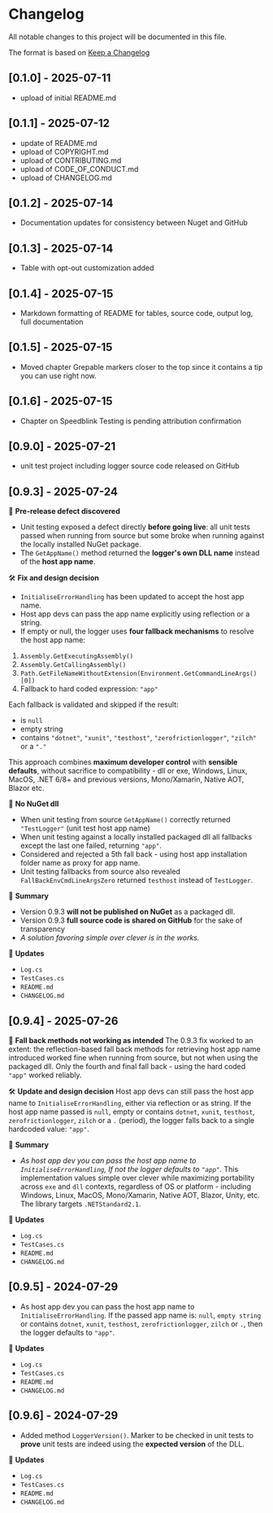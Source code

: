 # Changelog

All notable changes to this project will be documented in this file.

The format is based on [Keep a Changelog](https://keepachangelog.com/en/1.0.0/)

## [0.1.0] - 2025-07-11
- upload of initial README.md

## [0.1.1] - 2025-07-12
- update of README.md
- upload of COPYRIGHT.md
- upload of CONTRIBUTING.md
- upload of CODE_OF_CONDUCT.md
- upload of CHANGELOG.md

## [0.1.2] - 2025-07-14
- Documentation updates for consistency between Nuget and GitHub

## [0.1.3] - 2025-07-14
- Table with opt-out customization added

## [0.1.4] - 2025-07-15
- Markdown formatting of README for tables, source code, output log, full documentation

## [0.1.5] - 2025-07-15
- Moved chapter Grepable markers closer to the top since it contains a tip you can use right now.

## [0.1.6] - 2025-07-15
- Chapter on Speedblink Testing is pending attribution confirmation

## [0.9.0] - 2025-07-21
- unit test project including logger source code released on GitHub

## [0.9.3] - 2025-07-24
🧪 **Pre-release defect discovered**
- Unit testing exposed a defect directly **before going live**: all unit tests passed when running from source but some broke when running against the locally installed NuGet package.
- The `GetAppName()` method returned the **logger's own DLL name** instead of the **host app name**.

🛠️ **Fix and design decision**
- `InitialiseErrorHandling` has been updated to accept the host app name.
- Host app devs can pass the app name explicitly using reflection or a string.
- If empty or null, the logger uses **four fallback mechanisms** to resolve the host app name:
1. `Assembly.GetExecutingAssembly()`
2. `Assembly.GetCallingAssembly()`
3. `Path.GetFileNameWithoutExtension(Environment.GetCommandLineArgs()[0])`
4. Fallback to hard coded expression: `"app"`

Each fallback is validated and skipped if the result:
- is `null`
- empty string
- contains `"dotnet"`, `"xunit"`, `"testhost"`, `"zerofrictionlogger"`, `"zilch"` or a `"."`

This approach combines **maximum developer control** with **sensible defaults**, without sacrifice to compatibility - dll or exe, Windows, Linux, MacOS, .NET 6/8+ and previous versions, Mono/Xamarin, Native AOT, Blazor etc.

🚧 **No NuGet dll**
- When unit testing from source `GetAppName()` correctly returned `"TestLogger"` (unit test host app name)
- When unit testing against a locally installed packaged dll all fallbacks except the last one failed, returning `"app"`.
- Considered and rejected a 5th fall back - using host app installation folder name as proxy for app name.
- Unit testing fallbacks from source also revealed `FallBackEnvCmdLineArgsZero` returned `testhost` instead of `TestLogger`.

:pushpin: **Summary**
- Version 0.9.3 **will not be published on NuGet** as a packaged dll.
- Version 0.9.3 **full source code is shared on GitHub** for the sake of transparency
- *A solution favoring simple over clever is in the works.*

:arrows_counterclockwise: **Updates**
- `Log.cs`
- `TestCases.cs`
- `README.md`
- `CHANGELOG.md`

## [0.9.4] - 2025-07-26
🧪 **Fall back methods not working as intended**
The 0.9.3 fix worked to an extent: the reflection-based fall back methods for retrieving host app name introduced worked fine when running from source, but not when using the packaged dll. Only the fourth and final fall back - using the hard coded `"app"` worked reliably.

🛠️ **Update and design decision**
Host app devs can still pass the host app name to `InitialiseErrorHandling`, either via reflection or as string. If the host app name passed is `null`, empty or contains `dotnet`, `xunit`, `testhost`, `zerofrictionlogger`, `zilch` or a `.` (period), the logger falls back to a single hardcoded value: `"app"`.

:pushpin: **Summary**
- *As host app dev you can pass the host app name to `InitialiseErrorHandling`, If not  the logger defaults to `"app"`.* This implementation values simple over clever while maximizing portability across `exe` and `dll` contexts, regardless of OS or platform - including Windows, Linux, MacOS, Mono/Xamarin, Native AOT, Blazor, Unity, etc. The library targets `.NETStandard2.1`.

:arrows_counterclockwise: **Updates**
- `Log.cs`
- `TestCases.cs`
- `README.md`
- `CHANGELOG.md`

## [0.9.5] - 2024-07-29
- As host app dev you can pass the host app name to `InitialiseErrorHandling`. If the passed app name is: `null`, `empty string` or contains `dotnet`, `xunit`, `testhost`,  `zerofrictionlogger`, `zilch` or `.`, then the logger defaults to `"app"`.

:arrows_counterclockwise: **Updates**
- `Log.cs`
- `TestCases.cs`
- `README.md`
- `CHANGELOG.md`

## [0.9.6] - 2024-07-29
- Added method `LoggerVersion()`. Marker to be checked in unit tests to **prove** unit tests are indeed using the **expected version** of the DLL.

:arrows_counterclockwise: **Updates**
- `Log.cs`
- `TestCases.cs`
- `README.md`
- `CHANGELOG.md`
